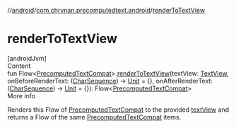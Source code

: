 //[android](../../index.md)/[com.chrynan.precomputedtext.android](index.md)/[renderToTextView](render-to-text-view.md)



# renderToTextView  
[androidJvm]  
Content  
fun Flow<[PrecomputedTextCompat](https://developer.android.com/reference/kotlin/androidx/core/text/PrecomputedTextCompat.html)>.[renderToTextView](render-to-text-view.md)(textView: [TextView](https://developer.android.com/reference/kotlin/android/widget/TextView.html), onBeforeRenderText: ([CharSequence](https://kotlinlang.org/api/latest/jvm/stdlib/kotlin/-char-sequence/index.html)) -> [Unit](https://kotlinlang.org/api/latest/jvm/stdlib/kotlin/-unit/index.html) = {}, onAfterRenderText: ([CharSequence](https://kotlinlang.org/api/latest/jvm/stdlib/kotlin/-char-sequence/index.html)) -> [Unit](https://kotlinlang.org/api/latest/jvm/stdlib/kotlin/-unit/index.html) = {}): Flow<[PrecomputedTextCompat](https://developer.android.com/reference/kotlin/androidx/core/text/PrecomputedTextCompat.html)>  
More info  


Renders this Flow of [PrecomputedTextCompat](https://developer.android.com/reference/kotlin/androidx/core/text/PrecomputedTextCompat.html) to the provided [textView](render-to-text-view.md) and returns a Flow of the same [PrecomputedTextCompat](https://developer.android.com/reference/kotlin/androidx/core/text/PrecomputedTextCompat.html) items.

  




